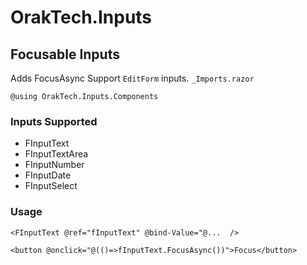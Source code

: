 # OrakTech.Inputs
## Focusable Inputs
Adds FocusAsync Support `EditForm` inputs.
`_Imports.razor`
```
@using OrakTech.Inputs.Components
```

### Inputs Supported

 - FInputText 
 - FInputTextArea 
 - FInputNumber<TValue> 
 - FInputDate<TValue> 
 - FInputSelect<TValue> 

### Usage
```
<FInputText @ref="fInputText" @bind-Value="@...  />

<button @onclick="@(()=>fInputText.FocusAsync())">Focus</button>
```